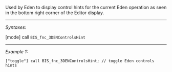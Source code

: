 Used by Eden to display control hints for the current Eden operation as seen in the bottom right corner of the Editor display.


---
*Syntaxes:*

[mode] call `BIS_fnc_3DENControlsHint`

---
*Example 1:*

```sqf
["toggle"] call BIS_fnc_3DENControlsHint; // toggle Eden controls hints
```